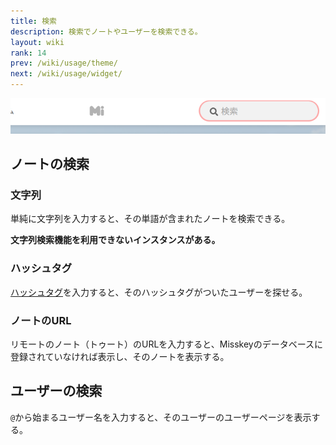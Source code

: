 ```yaml
---
title: 検索
description: 検索でノートやユーザーを検索できる。
layout: wiki
rank: 14
prev: /wiki/usage/theme/
next: /wiki/usage/widget/
---
```

![検索窓](/files/images/imports/2019/03/kensakumado.png)

## ノートの検索
### 文字列
単純に文字列を入力すると、その単語が含まれたノートを検索できる。

**文字列検索機能を利用できないインスタンスがある。**

### ハッシュタグ
[ハッシュタグ](../hashtag/)を入力すると、そのハッシュタグがついたユーザーを探せる。

### ノートのURL
リモートのノート（トゥート）のURLを入力すると、Misskeyのデータベースに登録されていなければ表示し、そのノートを表示する。

## ユーザーの検索
`@`から始まるユーザー名を入力すると、そのユーザーのユーザーページを表示する。
